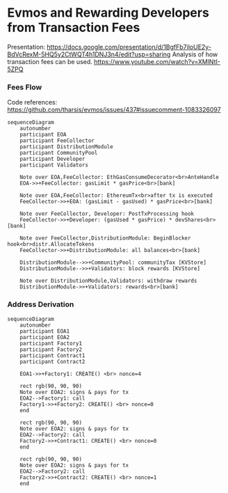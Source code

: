 # Evmos and Rewarding Developers from Transaction Fees

Presentation: https://docs.google.com/presentation/d/1BgfFb7iloUE2y-BdVcRexM-5HQ5y2CtWQT4h1DNJ3n4/edit?usp=sharing
Analysis of how transaction fees can be used.
https://www.youtube.com/watch?v=XMlNtI-5ZPQ

### Fees Flow

Code references: https://github.com/tharsis/evmos/issues/437#issuecomment-1083326097

```mermaid
sequenceDiagram
    autonumber
    participant EOA
    participant FeeCollector
    participant DistributionModule
    participant CommunityPool
    participant Developer
    participant Validators

    Note over EOA,FeeCollector: EthGasConsumeDecorator<br>AnteHandle
    EOA->>+FeeCollector: gasLimit * gasPrice<br>[bank]
    
    Note over EOA,FeeCollector: EthereumTx<br>after tx is executed
    FeeCollector->>+EOA: (gasLimit - gasUsed) * gasPrice<br>[bank]
    
    Note over FeeCollector, Developer: PostTxProcessing hook
    FeeCollector->>+Developer: (gasUsed * gasPrice) * devShares<br>[bank]

    Note over FeeCollector,DistributionModule: BeginBlocker hook<br>distr.AllocateTokens
    FeeCollector->>+DistributionModule: all balances<br>[bank]

    DistributionModule-->>+CommunityPool: communityTax [KVStore]
    DistributionModule-->>+Validators: block rewards [KVStore]

    Note over DistributionModule,Validators: withdraw rewards
    DistributionModule->>+Validators: rewards<br>[bank]
```

### Address Derivation

```mermaid
sequenceDiagram
    autonumber
    participant EOA1
    participant EOA2
    participant Factory1
    participant Factory2
    participant Contract1
    participant Contract2

    EOA1->>+Factory1: CREATE() <br> nonce=4

    rect rgb(90, 90, 90)
    Note over EOA2: signs & pays for tx
    EOA2-->Factory1: call
    Factory1->>+Factory2: CREATE() <br> nonce=0
    end

    rect rgb(90, 90, 90)
    Note over EOA2: signs & pays for tx
    EOA2-->Factory2: call
    Factory2->>+Contract1: CREATE() <br> nonce=0
    end
    
    rect rgb(90, 90, 90)
    Note over EOA2: signs & pays for tx
    EOA2-->Factory2: call
    Factory2->>+Contract2: CREATE() <br> nonce=1
    end

```
